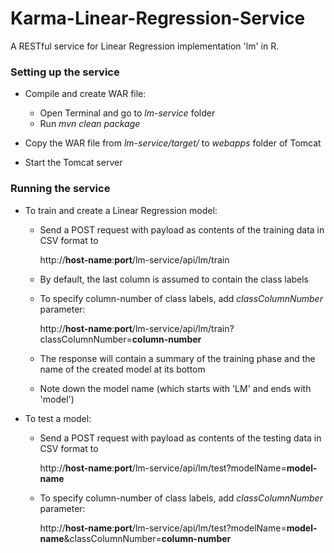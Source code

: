 Karma-Linear-Regression-Service
===========================

A RESTful service for Linear Regression implementation 'lm' in R.

### Setting up the service

* Compile and create WAR file:

    + Open Terminal and go to *lm-service* folder
    + Run *mvn clean package*
    

* Copy the WAR file from *lm-service/target/* to *webapps* folder of Tomcat
* Start the Tomcat server

### Running the service
    
* To train and create a Linear Regression model:

    + Send a POST request with payload as contents of the training data in CSV format to

        http://**host-name**:**port**/lm-service/api/lm/train

    + By default, the last column is assumed to contain the class labels
    + To specify column-number of class labels, add *classColumnNumber* parameter:

        http://**host-name**:**port**/lm-service/api/lm/train?classColumnNumber=**column-number**

    + The response will contain a summary of the training phase and the name of the created model at its bottom
    + Note down the model name (which starts with 'LM' and ends with 'model')

* To test a model:

    + Send a POST request with payload as contents of the testing data in CSV format to

        http://**host-name**:**port**/lm-service/api/lm/test?modelName=**model-name**

    + To specify column-number of class labels, add *classColumnNumber* parameter:

        http://**host-name**:**port**/lm-service/api/lm/test?modelName=**model-name**&classColumnNumber=**column-number**
